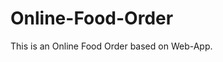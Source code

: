 # Online-Food-Order

This is an Online Food Order based on Web-App.












































































































































































































































